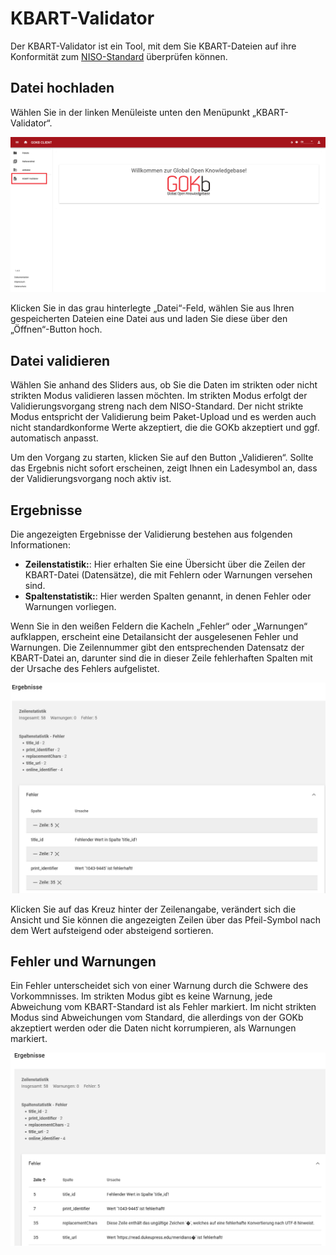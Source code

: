 # KBART-Validator

Der KBART-Validator ist ein Tool, mit dem Sie KBART-Dateien auf ihre Konformität zum [NISO-Standard](https://www.niso.org/standards-committees/kbart) überprüfen können.

## Datei hochladen

Wählen Sie in der linken Menüleiste unten den Menüpunkt „KBART-Validator“.

![GOKB kbart validator startseite](../assets/KBART-Validator-Start.de.png "GOKB KBART Validator Startseite")

Klicken Sie in das grau hinterlegte „Datei“-Feld, wählen Sie aus Ihren gespeicherten Dateien eine Datei aus und laden Sie diese über den „Öffnen“-Button hoch.

## Datei validieren

Wählen Sie anhand des Sliders aus, ob Sie die Daten im strikten oder nicht strikten Modus validieren lassen möchten. Im strikten Modus erfolgt der Validierungsvorgang streng nach dem NISO-Standard. Der nicht strikte Modus entspricht der Validierung beim Paket-Upload und es werden auch nicht standardkonforme Werte akzeptiert, die die GOKb akzeptiert und ggf. automatisch anpasst. 

Um den Vorgang zu starten, klicken Sie auf den Button „Validieren“. Sollte das Ergebnis nicht sofort erscheinen, zeigt Ihnen ein Ladesymbol an, dass der Validierungsvorgang noch aktiv ist. 

## Ergebnisse

Die angezeigten Ergebnisse der Validierung bestehen aus folgenden Informationen:

+   **Zeilenstatistik:**: Hier erhalten Sie eine Übersicht über die Zeilen der KBART-Datei (Datensätze), die mit Fehlern oder Warnungen versehen sind.
+   **Spaltenstatistik:**: Hier werden Spalten genannt, in denen Fehler oder Warnungen vorliegen.

Wenn Sie in den weißen Feldern die Kacheln „Fehler“ oder „Warnungen“ aufklappen, erscheint eine Detailansicht der ausgelesenen Fehler und Warnungen. 
Die Zeilennummer gibt den entsprechenden Datensatz der KBART-Datei an, darunter sind die in dieser Zeile fehlerhaften Spalten mit der Ursache des Fehlers aufgelistet.

![GOKB kbart validator ergebnisse](../assets/KBART-Validator-results-view1.de.png "GOKB KBART Validator Ergebnisse")

Klicken Sie auf das Kreuz hinter der Zeilenangabe, verändert sich die Ansicht und Sie können die angezeigten Zeilen über das Pfeil-Symbol nach dem Wert aufsteigend oder absteigend sortieren.

## Fehler und Warnungen

Ein Fehler unterscheidet sich von einer Warnung durch die Schwere des Vorkommnisses. 
Im strikten Modus gibt es keine Warnung, jede Abweichung vom KBART-Standard ist als Fehler markiert. 
Im nicht strikten Modus sind Abweichungen vom Standard, die allerdings von der GOKb akzeptiert werden oder die Daten nicht korrumpieren, als Warnungen markiert.

![GOKB kbart validator ergebnisse](../assets/KBART-Validator-results-view2.de.png "GOKB KBART Validator Ergebnisse")

